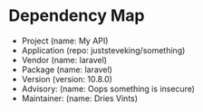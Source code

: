 # Dependency Map

- Project (name: My API)
- Application (repo: juststeveking/something)
- Vendor (name: laravel)
- Package (name: laravel)
- Version (version: 10.8.0)
- Advisory: (name: Oops something is insecure)
- Maintainer: (name: Dries Vints)
